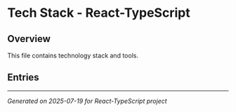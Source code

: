 # Tech Stack - React-TypeScript

## Overview

This file contains technology stack and tools.

## Entries

<!-- Entries will be added here automatically -->

---
*Generated on 2025-07-19 for React-TypeScript project*

